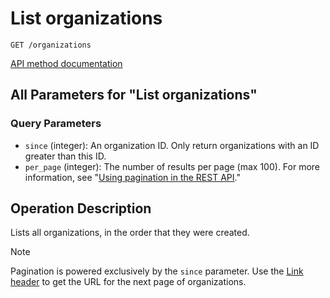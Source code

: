 # List organizations

`GET /organizations`

[API method documentation](https://docs.github.com/rest/orgs/orgs#list-organizations)

## All Parameters for "List organizations"

### Query Parameters

- `since` (integer): An organization ID. Only return organizations with an ID greater than this ID.
- `per_page` (integer): The number of results per page (max 100). For more information, see "[Using pagination in the REST API](https://docs.github.com/rest/using-the-rest-api/using-pagination-in-the-rest-api)."

## Operation Description

Lists all organizations, in the order that they were created.

> [!NOTE]
> Pagination is powered exclusively by the `since` parameter. Use the [Link header](https://docs.github.com/rest/guides/using-pagination-in-the-rest-api#using-link-headers) to get the URL for the next page of organizations.
